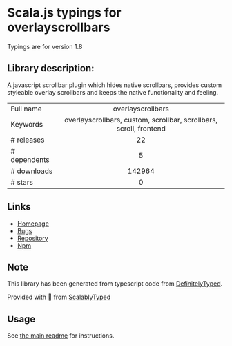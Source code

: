 
# Scala.js typings for overlayscrollbars

Typings are for version 1.8

## Library description:
A javascript scrollbar plugin which hides native scrollbars, provides custom styleable overlay scrollbars and keeps the native functionality and feeling.

|                    |                 |
| ------------------ | :-------------: |
| Full name          | overlayscrollbars |
| Keywords           | overlayscrollbars, custom, scrollbar, scrollbars, scroll, frontend |
| # releases         | 22 |
| # dependents       | 5 |
| # downloads        | 142964 |
| # stars            | 0 |

## Links
- [Homepage](https://kingsora.github.io/OverlayScrollbars)
- [Bugs](https://github.com/KingSora/OverlayScrollbars/issues)
- [Repository](https://github.com/KingSora/OverlayScrollbars)
- [Npm](https://www.npmjs.com/package/overlayscrollbars)
    


## Note
This library has been generated from typescript code from [DefinitelyTyped](https://definitelytyped.org).

Provided with :purple_heart: from [ScalablyTyped](https://github.com/oyvindberg/ScalablyTyped)

## Usage
See [the main readme](../../readme.md) for instructions.


